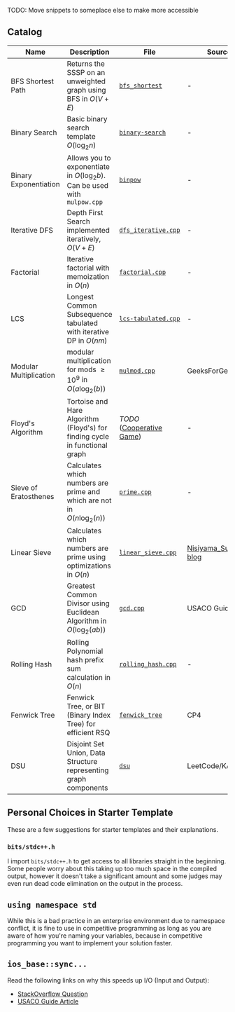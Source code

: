 TODO: Move snippets to someplace else to make more accessible

## Catalog

| Name                   | Description                                                                  | File                                                      | Source                                                            |
| ---------------------- | ---------------------------------------------------------------------------- | --------------------------------------------------------- | ----------------------------------------------------------------- |
| BFS Shortest Path      | Returns the SSSP on an unweighted graph using BFS in $O(V+E)$                | [`bfs_shortest`](./bfs_shortest)                          | -                                                                 |
| Binary Search          | Basic binary search template $O(\log_2{n})$                                    | [`binary-search`](./binary-search)                        | -                                                                 |
| Binary Exponentiation  | Allows you to exponentiate in $O(\log_2{b})$. Can be used with `mulpow.cpp` | [`binpow`](./binpow)                                      | -                                                                 |
| Iterative DFS          | Depth First Search implemented iteratively, $O(V+E)$                         | [`dfs_iterative.cpp`](./dfs_iterative.cpp)                | -                                                                 |
| Factorial              | Iterative factorial with memoization in $O(n)$                               | [`factorial.cpp`](./factorial.cpp)                        | -                                                                 |
| LCS                    | Longest Common Subsequence tabulated with iterative DP in $O(nm)$            | [`lcs-tabulated.cpp`](./lcs-tabulated.cpp)                | -                                                                 |
| Modular Multiplication | modular multiplication for mods $\ge10^9$ in $O(a\log_2(b))$                  | [`mulmod.cpp`](./mulmod.cpp)                              | GeeksForGeeks                                                     |
| Floyd's Algorithm      | Tortoise and Hare Algorithm (Floyd's) for finding cycle in functional graph  | _TODO_ ([Cooperative Game](../codeforces/1137D/main.cpp)) | -                                                                 |
| Sieve of Eratosthenes  | Calculates which numbers are prime and which are not in $O(n\log_2(n))$      | [`prime.cpp`](./prime.cpp)                                | -                                                                 |
| Linear Sieve           | Calculates which numbers are prime using optimizations in $O(n)$             | [`linear_sieve.cpp`](./linear_sieve.cpp)                  | [Nisiyama_Suzune's blog](https://codeforces.com/blog/entry/54090) |
| GCD                    | Greatest Common Divisor using Euclidean Algorithm in $O(\log_2(ab))$         | [`gcd.cpp`](./gcd.cpp)                                    | USACO Guide                                                       |
| Rolling Hash           | Rolling Polynomial hash prefix sum calculation in $O(n)$                     | [`rolling_hash.cpp`](./rolling_hash.cpp)                  | -                                                                 |
| Fenwick Tree           | Fenwick Tree, or BIT (Binary Index Tree) for efficient RSQ                   | [`fenwick_tree`](./fenwick_tree)                          | CP4                                                               |
| DSU                    | Disjoint Set Union, Data Structure representing graph components             | [`dsu`](./dsu)                                            | LeetCode/KACTL                                                    |

## Personal Choices in Starter Template

These are a few suggestions for starter templates and their explanations.

### `bits/stdc++.h`

I import `bits/stdc++.h` to get access to all libraries straight in the beginning.
Some people worry about this taking up too much space in the compiled output,
however it doesn't take a significant amount and some judges may even run dead
code elimination on the output in the process.

## `using namespace std`

While this is a bad practice in an enterprise environment due to namespace conflict,
it is fine to use in competitive programming as long as you are aware of how you're
naming your variables, because in competitive programming you want to implement your
solution faster.

## `ios_base::sync...`

Read the following links on why this speeds up I/O (Input and Output):

- [StackOverflow Question](https://stackoverflow.com/questions/31162367/significance-of-ios-basesync-with-stdiofalse-cin-tienull)
- [USACO Guide Article](https://usaco.guide/general/fast-io?lang=cpp#iossync_with_stdiofalse)
